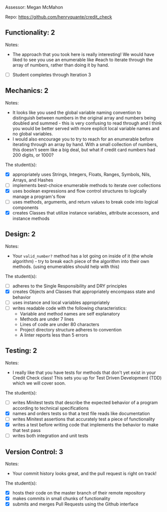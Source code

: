 Assessor: Megan McMahon

Repo: https://github.com/henryquante/credit_check

## Functionality: 2

Notes:

* The approach that you took here is really interesting! We would have liked to see you use an enumerable like #each to iterate through the array of numbers, rather than doing it by hand.

- [ ] Student completes through Iteration 3

## Mechanics: 2

Notes:

* It looks like you used the global variable naming convention to distinguish between numbers in the original array and numbers being doubled and summed - this is very confusing to read through and I think you would be better served with more explicit local variable names and no global variables.
* I would also encourage you to try to reach for an enumerable before iterating through an array by hand.  With a small collection of numbers, this doesn't seem like a big deal, but what if credit card numbers had 200 digits, or 1000?

The student(s):

- [x] appropriately uses Strings, Integers, Floats, Ranges, Symbols, Nils, Arrays, and Hashes
- [ ] implements best-choice enumerable methods to iterate over collections
- [x] uses boolean expressions and flow control structures to logically manage a program's flow
- [ ] uses methods, arguments, and return values to break code into logical components
- [x] creates Classes that utilize instance variables, attribute accessors, and instance methods

## Design: 2

Notes:

* Your `valid_number?` method has a lot going on inside of it (the whole algorithm) - try to break each piece of the algorithm into their own methods.  (using enumerables should help with this)

The student(s):

- [ ] adheres to the Single Responsibility and DRY principles
- [x] creates Objects and Classes that appropriately encompass state and behavior
- [ ] uses instance and local variables appropriately
- [ ] writes readable code with the following characteristics:
    * Variable and method names are self explanatory
    * Methods are under 7 lines
    * Lines of code are under 80 characters
    * Project directory structure adheres to convention
    * A linter reports less than 5 errors

## Testing: 2

Notes:

* I really like that you have tests for methods that don't yet exist in your Credit Check class!  This sets you up for Test Driven Development (TDD) which we will cover soon.

The student(s):

- [ ] writes Minitest tests that describe the expected behavior of a program according to technical specifications
- [x] names and orders tests so that a test file reads like documentation
- [ ] writes Minitest assertions that accurately test a piece of functionality
- [x] writes a test before writing code that implements the behavior to make that test pass
- [ ] writes both integration and unit tests

## Version Control: 3

Notes:

* Your commit history looks great, and the pull request is right on track!

The student(s):

- [x] hosts their code on the master branch of their remote repository
- [x] makes commits in small chunks of functionality
- [x] submits and merges Pull Requests using the Github interface
